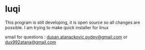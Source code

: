 # luqi

This program is still developing, it is open source so all changes are possible.
I am trying to make quick installer for linux 


email for questions : dusan.atanackovic.pydev@gmail.com
or		      dux992atana@gmail.com
